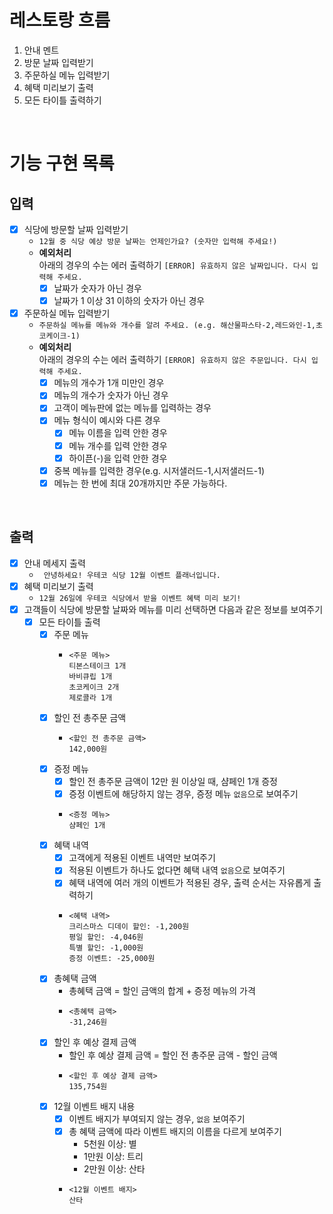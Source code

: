 # 레스토랑 흐름
1. 안내 멘트
2. 방문 날짜 입력받기
3. 주문하실 메뉴 입력받기
4. 혜택 미리보기 출력
5. 모든 타이틀 출력하기

<br>

# 기능 구현 목록
## 입력
- [x] 식당에 방문할 날짜 입력받기
  - `12월 중 식당 예상 방문 날짜는 언제인가요? (숫자만 입력해 주세요!)`
  - **예외처리** <br>
    아래의 경우의 수는 에러 출력하기 `[ERROR] 유효하지 않은 날짜입니다. 다시 입력해 주세요.`
    - [x] 날짜가 숫자가 아닌 경우
    - [x] 날짜가 1 이상 31 이하의 숫자가 아닌 경우
- [x] 주문하실 메뉴 입력받기
  - `주문하실 메뉴를 메뉴와 개수를 알려 주세요. (e.g. 해산물파스타-2,레드와인-1,초코케이크-1)`
  - **예외처리** <br>
    아래의 경우의 수는 에러 출력하기 `[ERROR] 유효하지 않은 주문입니다. 다시 입력해 주세요.`
    - [x] 메뉴의 개수가 1개 미만인 경우
    - [x] 메뉴의 개수가 숫자가 아닌 경우
    - [x] 고객이 메뉴판에 없는 메뉴를 입력하는 경우
    - [x] 메뉴 형식이 예시와 다른 경우
      - [x] 메뉴 이름을 입력 안한 경우
      - [x] 메뉴 개수를 입력 안한 경우
      - [x] 하이픈(-)을 입력 안한 경우
    - [x] 중복 메뉴를 입력한 경우(e.g. 시저샐러드-1,시저샐러드-1)
    - [x] 메뉴는 한 번에 최대 20개까지만 주문 가능하다.

<br>

## 출력
- [x] 안내 메세지 출력
  - ` 안녕하세요! 우테코 식당 12월 이벤트 플래너입니다.`
- [x] 혜택 미리보기 출력
  - `12월 26일에 우테코 식당에서 받을 이벤트 혜택 미리 보기!`
- [x] 고객들이 식당에 방문할 날짜와 메뉴를 미리 선택하면 다음과 같은 정보를 보여주기
  - [x] 모든 타이틀 출력
    - [x] 주문 메뉴
      - ```
        <주문 메뉴>
        티본스테이크 1개
        바비큐립 1개
        초코케이크 2개
        제로콜라 1개
        ```
    - [x] 할인 전 총주문 금액
      - ```
        <할인 전 총주문 금액>
        142,000원
        ```
    - [x] 증정 메뉴
      - [x] 할인 전 총주문 금액이 12만 원 이상일 때, 샴페인 1개 증정
      - [x] 증정 이벤트에 해당하지 않는 경우, 증정 메뉴 `없음`으로 보여주기
      - ```
        <증정 메뉴>
        샴페인 1개
        ```
    - [x] 혜택 내역
      - [x] 고객에게 적용된 이벤트 내역만 보여주기
      - [x] 적용된 이벤트가 하나도 없다면 혜택 내역 `없음`으로 보여주기
      - [x] 혜택 내역에 여러 개의 이벤트가 적용된 경우, 출력 순서는 자유롭게 출력하기
      - ```
        <혜택 내역>
        크리스마스 디데이 할인: -1,200원
        평일 할인: -4,046원
        특별 할인: -1,000원
        증정 이벤트: -25,000원
        ```
    - [x] 총혜택 금액
      - 총혜택 금액 = 할인 금액의 합계 + 증정 메뉴의 가격
      - ```
        <총혜택 금액>
        -31,246원
        ```
    - [x] 할인 후 예상 결제 금액
      - 할인 후 예상 결제 금액 = 할인 전 총주문 금액 - 할인 금액
      - ```
        <할인 후 예상 결제 금액>
        135,754원
        ```
    - [x] 12월 이벤트 배지 내용
      - [x] 이벤트 배지가 부여되지 않는 경우, `없음` 보여주기
      - [x] 총 혜택 금액에 따라 이벤트 배지의 이름을 다르게 보여주기
        - 5천원 이상: 별
        - 1만원 이상: 트리
        - 2만원 이상: 산타
      - ```
        <12월 이벤트 배지>
        산타
        ```